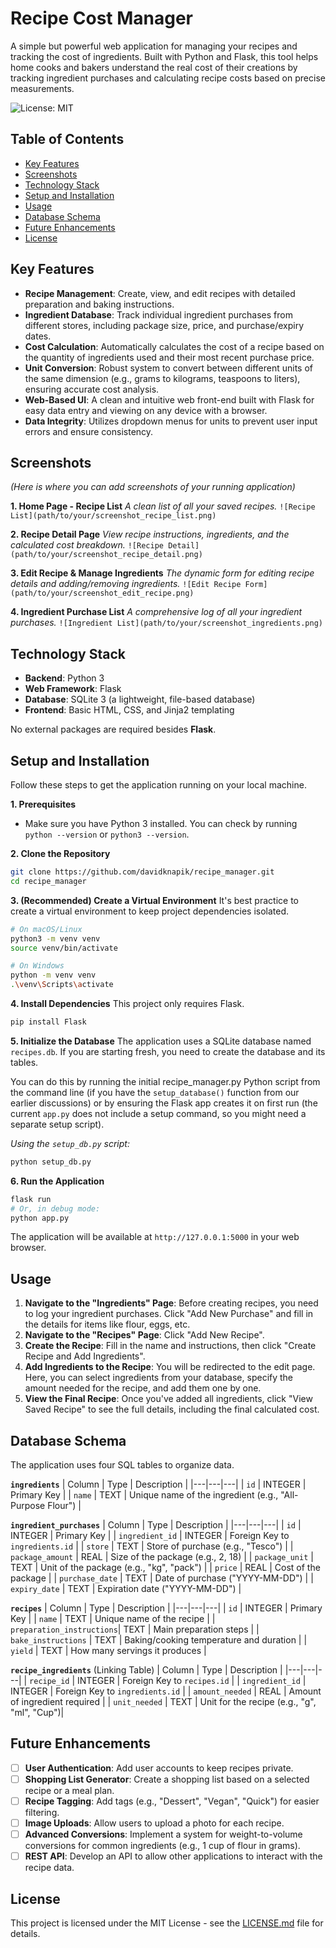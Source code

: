 # Recipe Cost Manager

A simple but powerful web application for managing your recipes and tracking the cost of ingredients. Built with Python and Flask, this tool helps home cooks and bakers understand the real cost of their creations by tracking ingredient purchases and calculating recipe costs based on precise measurements.

![License: MIT](https://img.shields.io/badge/License-MIT-yellow.svg)

## Table of Contents

- [Key Features](#key-features)
- [Screenshots](#screenshots)
- [Technology Stack](#technology-stack)
- [Setup and Installation](#setup-and-installation)
- [Usage](#usage)
- [Database Schema](#database-schema)
- [Future Enhancements](#future-enhancements)
- [License](#license)

## Key Features

*   **Recipe Management**: Create, view, and edit recipes with detailed preparation and baking instructions.
*   **Ingredient Database**: Track individual ingredient purchases from different stores, including package size, price, and purchase/expiry dates.
*   **Cost Calculation**: Automatically calculates the cost of a recipe based on the quantity of ingredients used and their most recent purchase price.
*   **Unit Conversion**: Robust system to convert between different units of the same dimension (e.g., grams to kilograms, teaspoons to liters), ensuring accurate cost analysis.
*   **Web-Based UI**: A clean and intuitive web front-end built with Flask for easy data entry and viewing on any device with a browser.
*   **Data Integrity**: Utilizes dropdown menus for units to prevent user input errors and ensure consistency.

## Screenshots

*(Here is where you can add screenshots of your running application)*

**1. Home Page - Recipe List**
*A clean list of all your saved recipes.*
`![Recipe List](path/to/your/screenshot_recipe_list.png)`

**2. Recipe Detail Page**
*View recipe instructions, ingredients, and the calculated cost breakdown.*
`![Recipe Detail](path/to/your/screenshot_recipe_detail.png)`

**3. Edit Recipe & Manage Ingredients**
*The dynamic form for editing recipe details and adding/removing ingredients.*
`![Edit Recipe Form](path/to/your/screenshot_edit_recipe.png)`

**4. Ingredient Purchase List**
*A comprehensive log of all your ingredient purchases.*
`![Ingredient List](path/to/your/screenshot_ingredients.png)`

## Technology Stack

*   **Backend**: Python 3
*   **Web Framework**: Flask
*   **Database**: SQLite 3 (a lightweight, file-based database)
*   **Frontend**: Basic HTML, CSS, and Jinja2 templating

No external packages are required besides **Flask**.

## Setup and Installation

Follow these steps to get the application running on your local machine.

**1. Prerequisites**
*   Make sure you have Python 3 installed. You can check by running `python --version` or `python3 --version`.

**2. Clone the Repository**
```bash
git clone https://github.com/davidknapik/recipe_manager.git
cd recipe_manager
```

**3. (Recommended) Create a Virtual Environment**
It's best practice to create a virtual environment to keep project dependencies isolated.
```bash
# On macOS/Linux
python3 -m venv venv
source venv/bin/activate

# On Windows
python -m venv venv
.\venv\Scripts\activate
```

**4. Install Dependencies**
This project only requires Flask.
```bash
pip install Flask
```

**5. Initialize the Database**
The application uses a SQLite database named `recipes.db`. If you are starting fresh, you need to create the database and its tables.

You can do this by running the initial recipe_manager.py Python script from the command line (if you have the `setup_database()` function from our earlier discussions) or by ensuring the Flask app creates it on first run (the current `app.py` does not include a setup command, so you might need a separate setup script).

*Using the `setup_db.py` script:*

```bash
python setup_db.py
```

**6. Run the Application**
```bash
flask run
# Or, in debug mode:
python app.py
```
The application will be available at `http://127.0.0.1:5000` in your web browser.

## Usage

1.  **Navigate to the "Ingredients" Page**: Before creating recipes, you need to log your ingredient purchases. Click "Add New Purchase" and fill in the details for items like flour, eggs, etc.
2.  **Navigate to the "Recipes" Page**: Click "Add New Recipe".
3.  **Create the Recipe**: Fill in the name and instructions, then click "Create Recipe and Add Ingredients".
4.  **Add Ingredients to the Recipe**: You will be redirected to the edit page. Here, you can select ingredients from your database, specify the amount needed for the recipe, and add them one by one.
5.  **View the Final Recipe**: Once you've added all ingredients, click "View Saved Recipe" to see the full details, including the final calculated cost.

## Database Schema

The application uses four SQL tables to organize data.

**`ingredients`**
| Column | Type | Description |
|---|---|---|
| `id` | INTEGER | Primary Key |
| `name` | TEXT | Unique name of the ingredient (e.g., "All-Purpose Flour") |

**`ingredient_purchases`**
| Column | Type | Description |
|---|---|---|
| `id` | INTEGER | Primary Key |
| `ingredient_id` | INTEGER | Foreign Key to `ingredients.id` |
| `store` | TEXT | Store of purchase (e.g., "Tesco") |
| `package_amount` | REAL | Size of the package (e.g., 2, 18) |
| `package_unit` | TEXT | Unit of the package (e.g., "kg", "pack") |
| `price` | REAL | Cost of the package |
| `purchase_date` | TEXT | Date of purchase ("YYYY-MM-DD") |
| `expiry_date` | TEXT | Expiration date ("YYYY-MM-DD") |

**`recipes`**
| Column | Type | Description |
|---|---|---|
| `id` | INTEGER | Primary Key |
| `name` | TEXT | Unique name of the recipe |
| `preparation_instructions`| TEXT | Main preparation steps |
| `bake_instructions` | TEXT | Baking/cooking temperature and duration |
| `yield` | TEXT | How many servings it produces |

**`recipe_ingredients`** (Linking Table)
| Column | Type | Description |
|---|---|---|
| `recipe_id` | INTEGER | Foreign Key to `recipes.id` |
| `ingredient_id` | INTEGER | Foreign Key to `ingredients.id` |
| `amount_needed` | REAL | Amount of ingredient required |
| `unit_needed` | TEXT | Unit for the recipe (e.g., "g", "ml", "Cup")|

## Future Enhancements

- [ ] **User Authentication**: Add user accounts to keep recipes private.
- [ ] **Shopping List Generator**: Create a shopping list based on a selected recipe or a meal plan.
- [ ] **Recipe Tagging**: Add tags (e.g., "Dessert", "Vegan", "Quick") for easier filtering.
- [ ] **Image Uploads**: Allow users to upload a photo for each recipe.
- [ ] **Advanced Conversions**: Implement a system for weight-to-volume conversions for common ingredients (e.g., 1 cup of flour in grams).
- [ ] **REST API**: Develop an API to allow other applications to interact with the recipe data.

## License

This project is licensed under the MIT License - see the [LICENSE.md](LICENSE.md) file for details.